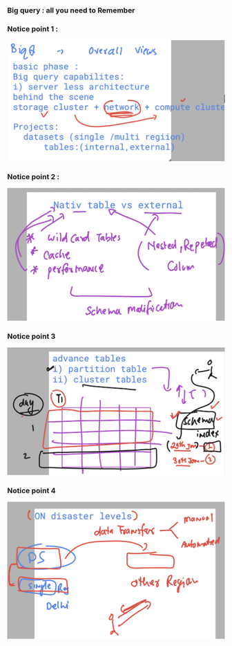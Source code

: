 ### Big query : all you need to Remember 

### Notice point 1 : 

<img src="nt1.png">

### Notice point 2 :

<img src="nt2.png">

### Notice point 3 

<img src="nt3.png">

### Notice point 4 

<img src="nt4.png">

